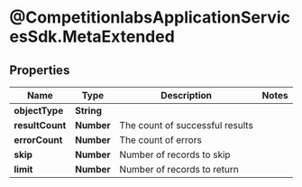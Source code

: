 # @CompetitionlabsApplicationServicesSdk.MetaExtended

## Properties

Name | Type | Description | Notes
------------ | ------------- | ------------- | -------------
**objectType** | **String** |  | 
**resultCount** | **Number** | The count of successful results | 
**errorCount** | **Number** | The count of errors | 
**skip** | **Number** | Number of records to skip | 
**limit** | **Number** | Number of records to return | 


